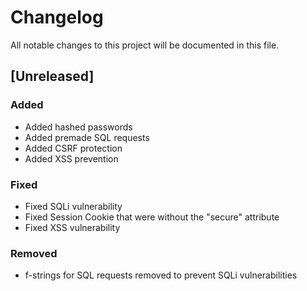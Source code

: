 # Changelog

All notable changes to this project will be documented in this file.


## [Unreleased]

### Added 

- Added hashed passwords 
- Added premade SQL requests
- Added CSRF protection
- Added XSS prevention

### Fixed

- Fixed SQLi vulnerability
- Fixed Session Cookie that were without the "secure" attribute
- Fixed XSS vulnerability

### Removed

- f-strings for SQL requests removed to prevent SQLi vulnerabilities
